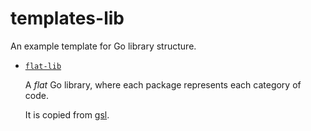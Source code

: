 # templates-lib

An example template for Go library structure.

- [`flat-lib`](./flat-lib)

  A _flat_ Go library, where each package represents
  each category of code.
  
  It is copied from [gsl](https://github.com/soyart/gsl).
